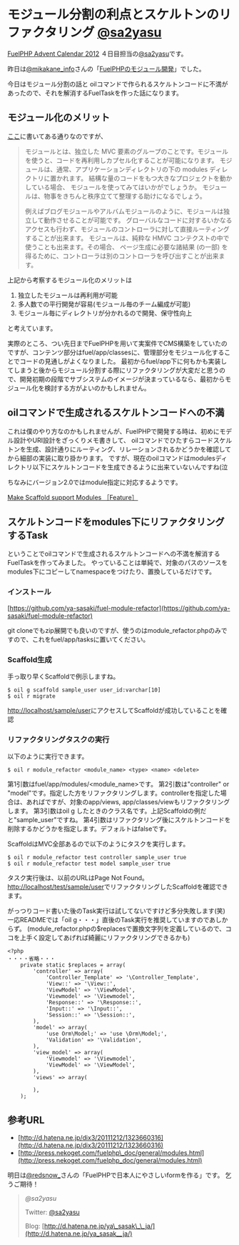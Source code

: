 # モジュール分割の利点とスケルトンのリファクタリング [@sa2yasu](http://twitter.com/sa2yasu)

[FuelPHP Advent Calendar 2012](http://atnd.org/events/33753) ４日目担当の[@sa2yasu](https://twitter.com/sa2yasu)です。

昨日は[@mikakane\_info](https://twitter.com/mkkn_info)さんの「[FuelPHPのモジュール開発](http://mkkn.info/blog/blog/archives/1617.html)」でした。

今日はモジュール分割の話と
oilコマンドで作られるスケルトンコードに不満があったので、それを解消するFuelTaskを作った話になります。

## モジュール化のメリット

[ここ](http://press.nekoget.com/fuelphp_doc/general/modules.html)に書いてある通りなのですが、

> モジュールとは、独立した MVC 要素のグループのことです。モジュールを使うと、コードを再利用しカプセル化することが可能になります。 
> モジュールは、通常、アプリケーションディレクトリの下の modules ディレクトリに置かれます。
> 結構な量のコードをもつ大きなプロジェクトを動かしている場合、 モジュールを使ってみてはいかがでしょうか。 
> モジュールは、物事をきちんと秩序立てて整理する助けになるでしょう。
> 
> 例えばブログモジュールやアルバムモジュールのように、モジュールは独立して動作させることが可能です。
> グローバルなコードに対するいかなるアクセスも行わず、モジュールのコントローラに対して直接ルーティングすることが出来ます。 
> モジュールは、純粋な HMVC コンテクストの中で使うことも出来ます。その場合、
> ページ生成に必要な諸結果 (の一部) を得るために、コントローラは別のコントローラを呼び出すことが出来ます。

上記から考察するモジュール化のメリットは

1.  独立したモジュールは再利用が可能
2.  多人数での平行開発が容易(モジュール毎のチーム編成が可能)
3.  モジュール毎にディレクトリが分かれるので開発、保守性向上

と考えています。

実際のところ、つい先日までFuelPHPを用いて実案件でCMS構築をしていたのですが、コンテンツ部分はfuel/app/classesに、管理部分をモジュール化することでコードの見通しがよくなりました。
最初からfuel/app下に何もかも実装してしまうと後からモジュール分割する際にリファクタリングが大変だと思うので、開発初期の段階でサブシステムのイメージが決まっているなら、最初からモジュール化を検討する方がよいのかもしれません。

## oilコマンドで生成されるスケルトンコードへの不満

これは僕のやり方なのかもしれませんが、FuelPHPで開発する時は、初めにモデル設計やURI設計をざっくりメモ書きして、
oilコマンドでひたすらコードスケルトンを生成、設計通りにルーティング、リレーションされるかどうかを確認してから細部の実装に取り掛かります。
ですが、現在のoilコマンドはmodulesディレクトリ以下にスケルトンコードを生成できるように出来ていないんですね(泣

ちなみにバージョン2.0ではmodule指定に対応するようです。

[Make Scaffold support Modules ［Feature］](https://github.com/fuel/oil/issues/86)

## スケルトンコードをmodules下にリファクタリングするTask

ということでoilコマンドで生成されるスケルトンコードへの不満を解消するFuelTaskを作ってみました。
やっていることは単純で、対象のパスのソースをmodules下にコピーしてnamespaceをつけたり、置換しているだけです。

### インストール

[https://github.com/ya-sasaki/fuel-module-refactor](https://github.com/ya-sasaki/fuel-module-refactor)

git cloneでもzip展開でも良いのですが、使うのはmodule\_refactor.phpのみですので、これをfuel/app/tasksに置いてください。

### Scaffold生成

手っ取り早くScaffoldで例示しますね。

~~~~ {.syntax-highlight}
$ oil g scaffold sample_user user_id:varchar[10]
$ oil r migrate
~~~~

[http://localhost/sample/user](http://localhost/sample/user)にアクセスしてScaffoldが成功していることを確認

### リファクタリングタスクの実行

以下のように実行できます。

~~~~ {.syntax-highlight}
$ oil r module_refactor <module_name> <type> <name> <delete>
~~~~

第1引数はfuel/app/modules/\<module\_name\>です。
第2引数は"controller" or "model"です。指定した方をリファクタリングします。controllerを指定した場合は、あればですが、対象のapp/views, app/classes/viewもリファクタリングします。
第3引数はoil g したときのクラス名です。上記Scaffoldの例だと"sample\_user"ですね。
第4引数はリファクタリング後にスケルトンコードを削除するかどうかを指定します。デフォルトはfalseです。

ScaffoldはMVC全部あるので以下のようにタスクを実行します。

~~~~ {.syntax-highlight}
$ oil r module_refactor test controller sample_user true
$ oil r module_refactor test model sample_user true
~~~~

タスク実行後は、以前のURLはPage Not Found。[http://localhost/test/sample/user](http://localhost/test/sample/user)でリファクタリングしたScaffoldを確認できます。

がっつりコード書いた後のTask実行は試してないですけど多分失敗します(笑)
一応READMEでは「oil g・・・」直後のTask実行を推奨していますのであしからず。
(module\_refactor.phpの$replacesで置換文字列を定義しているので、ココを上手く設定してあげれば綺麗にリファクタリングできるかも)

~~~~ {.syntax-highlight}
<?php
・・・・省略・・・
    private static $replaces = array(
        'controller' => array(
            'Controller_Template' => '\Controller_Template',
            'View::' => '\View::',
            'ViewModel' => '\ViewModel',
            'Viewmodel' => '\Viewmodel',
            'Response::' => '\Response::',
            'Input::' => '\Input::',
            'Session::' => '\Session::',
        ),
        'model' => array(
            'use Orm\Model;' => 'use \Orm\Model;',
            'Validation' => '\Validation',
        ),
        'view_model' => array(
            'Viewmodel' => '\Viewmodel',
            'ViewModel' => '\ViewModel',
        ),
        'views' => array(

        ),
    ); 
~~~~



## 参考URL

- [http://d.hatena.ne.jp/dix3/20111212/1323660316](http://d.hatena.ne.jp/dix3/20111212/1323660316)
- [http://press.nekoget.com/fuelphp\_doc/general/modules.html](http://press.nekoget.com/fuelphp_doc/general/modules.html)

明日は[@redsnow\_](https://twitter.com/redsnow_)さんの「FuelPHPで日本人にやさしいformを作る」です。
乞うご期待！

>*@sa2yasu*
>
>
>
>Twitter: [@sa2yasu](http://twitter.com/sa2yasu)
>
>Blog: [http://d.hatena.ne.jp/ya\_sasak\_\_ja/](http://d.hatena.ne.jp/ya_sasak__ja/)

